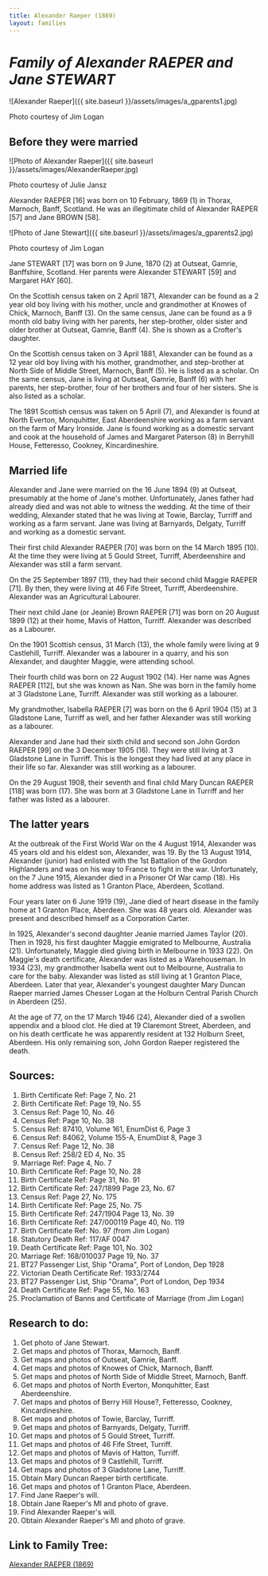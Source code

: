 ```yaml
---
title: Alexander Raeper (1869)
layout: families
---
```


*Family of Alexander RAEPER and Jane STEWART*
=============================================

![Alexander Raeper]({{ site.baseurl }}/assets/images/a_gparents1.jpg)

Photo courtesy of Jim Logan

Before they were married 
------------------------

![Photo of Alexander Raeper]({{ site.baseurl }}/assets/images/AlexanderRaeper.jpg)

Photo courtesy of Julie Jansz

Alexander RAEPER [16] was born on 10 February, 1869 (1) in Thorax, Marnoch, Banff, Scotland. He was an illegitimate child of Alexander RAEPER [57] and Jane BROWN [58].

![Photo of Jane Stewart]({{ site.baseurl }}/assets/images/a_gparents2.jpg)

Photo courtesy of Jim Logan

Jane STEWART [17] was born on 9 June, 1870 (2) at Outseat, Gamrie, Banffshire, Scotland. Her parents were Alexander STEWART [59] and Margaret HAY [60].

On the Scottish census taken on 2 April 1871, Alexander can be found as a 2 year old boy living with his mother, uncle and grandmother at Knowes of Chick, Marnoch, Banff (3). On the same census, Jane can be found as a 9 month old baby living with her parents, her step-brother, older sister and older brother at Outseat, Gamrie, Banff (4). She is shown as a Crofter's daughter.

On the Scottish census taken on 3 April 1881, Alexander can be found as a 12 year old boy living with his mother, grandmother, and step-brother at North Side of Middle Street, Marnoch, Banff (5). He is listed as a scholar. On the same census, Jane is living at Outseat, Gamrie, Banff (6) with her parents, her step-brother, four of her brothers and four of her sisters. She is also listed as a scholar.

The 1891 Scottish census was taken on 5 April (7), and Alexander is found at North Everton, Monquhitter, East Aberdeenshire working as a farm servant on the farm of Mary Ironside. Jane is found working as a domestic servant and cook at the household of James and Margaret Paterson (8) in Berryhill House, Fetteresso, Cookney, Kincardineshire.

Married life
------------

Alexander and Jane were married on the 16 June 1894 (9) at Outseat, presumably at the home of Jane's mother. Unfortunately, Janes father had already died and was not able to witness the wedding. At the time of their wedding, Alexander stated that he was living at Towie, Barclay, Turriff and working as a farm servant. Jane was living at Barnyards, Delgaty, Turriff and working as a domestic servant.

Their first child Alexander RAEPER [70] was born on the 14 March 1895 (10). At the time they were living at 5 Gould Street, Turriff, Aberdeenshire and Alexander was still a farm servant.

On the 25 September 1897 (11), they had their second child Maggie RAEPER [71]. By then, they were living at 46 Fife Street, Turriff, Aberdeenshire. Alexander was an Agricultural Labourer.

Their next child Jane (or Jeanie) Brown RAEPER [71] was born on 20 August 1899 (12) at their home, Mavis of Hatton, Turriff. Alexander was described as a Labourer.

On the 1901 Scottish census, 31 March (13), the whole family were living at 9 Castlehill, Turriff. Alexander was a labourer in a quarry, and his son Alexander, and daughter Maggie, were attending school.

Their fourth child was born on 22 August 1902 (14). Her name was Agnes RAEPER [112], but she was known as Nan. She was born in the family home at 3 Gladstone Lane, Turriff. Alexander was still working as a labourer.

My grandmother, Isabella RAEPER [7] was born on the 6 April 1904 (15) at 3 Gladstone Lane, Turriff as well, and her father Alexander was still working as a labourer.

Alexander and Jane had their sixth child and second son John Gordon RAEPER [99] on the 3 December 1905 (16). They were still living at 3 Gladstone Lane in Turriff. This is the longest they had lived at any place in their life so far. Alexander was still working as a labourer.

On the 29 August 1908, their seventh and final child Mary Duncan RAEPER [118] was born (17). She was born at 3 Gladstone Lane in Turriff and her father was listed as a labourer.

The latter years
----------------

At the outbreak of the First World War on the 4 August 1914, Alexander was 45 years old and his eldest son, Alexander, was 19. By the 13 August 1914, Alexander (junior) had enlisted with the 1st Battalion of the Gordon Highlanders and was on his way to France to fight in the war. Unfortunately, on the 7 June 1915, Alexander died in a Prisoner Of War camp (18). His home address was listed as 1 Granton Place, Aberdeen, Scotland.

Four years later on 6 June 1919 (19), Jane died of heart disease in the family home at 1 Granton Place, Aberdeen. She was 48 years old. Alexander was present and described himself as a Corporation Carter.

In 1925, Alexander's second daughter Jeanie married James Taylor (20). Then in 1928, his first daughter Maggie emigrated to Melbourne, Australia (21). Unfortunately, Maggie died giving birth in Melbourne in 1933 (22). On Maggie's death certificate, Alexander was listed as a Warehouseman. In 1934 (23), my grandmother Isabella went out to Melbourne, Australia to care for the baby. Alexander was listed as still living at 1 Granton Place, Aberdeen. Later that year, Alexander's youngest daughter Mary Duncan Raeper married James Chesser Logan at the Holburn Central Parish Church in Aberdeen (25).

At the age of 77, on the 17 March 1946 (24), Alexander died of a swollen appendix and a blood clot. He died at 19 Claremont Street, Aberdeen, and on his death certficate he was apparently resident at 132 Holburn Sreet, Aberdeen. His only remaining son, John Gordon Raeper registered the death.

Sources:
--------

1. Birth Certificate Ref: Page 7, No. 21
2. Birth Certificate Ref: Page 19, No. 55
3. Census Ref: Page 10, No. 46
4. Census Ref: Page 10, No. 38
5. Census Ref: 87410, Volume 161, EnumDist 6, Page 3
6. Census Ref: 84062, Volume 155-A, EnumDist 8, Page 3
7. Census Ref: Page 12, No. 38
8. Census Ref: 258/2 ED 4, No. 35
9. Marriage Ref: Page 4, No. 7
10. Birth Certificate Ref: Page 10, No. 28
11. Birth Certificate Ref: Page 31, No. 91
12. Birth Certificate Ref: 247/1899 Page 23, No. 67
13. Census Ref: Page 27, No. 175
14. Birth Certificate Ref: Page 25, No. 75
15. Birth Certificate Ref: 247/1904 Page 13, No. 39
16. Birth Certificate Ref: 247/000119 Page 40, No. 119
17. Birth Certificate Ref: No. 97 (from Jim Logan)
18. Statutory Death Ref: 117/AF 0047
19. Death Certificate Ref: Page 101, No. 302
20. Marriage Ref: 168/010037 Page 19, No. 37
21. BT27 Passenger List, Ship "Orama", Port of London, Dep 1928
22. Victorian Death Certificate Ref: 1933/2744
23. BT27 Passenger List, Ship "Orama", Port of London, Dep 1934
24. Death Certificate Ref: Page 55, No. 163
25. Proclamation of Banns and Certificate of Marriage (from Jim Logan)

Research to do:
---------------

1. Get photo of Jane Stewart.
2. Get maps and photos of Thorax, Marnoch, Banff.
3. Get maps and photos of Outseat, Gamrie, Banff.
4. Get maps and photos of Knowes of Chick, Marnoch, Banff.
5. Get maps and photos of North Side of Middle Street, Marnoch, Banff.
6. Get maps and photos of North Everton, Monquhitter, East Aberdeenshire.
7. Get maps and photos of Berry Hill House?, Fetteresso, Cookney, Kincardineshire.
8. Get maps and photos of Towie, Barclay, Turriff.
9. Get maps and photos of Barnyards, Delgaty, Turriff.
10. Get maps and photos of 5 Gould Street, Turriff.
11. Get maps and photos of 46 Fife Street, Turriff.
12. Get maps and photos of Mavis of Hatton, Turriff.
13. Get maps and photos of 9 Castlehill, Turriff.
14. Get maps and photos of 3 Gladstone Lane, Turriff.
15. Obtain Mary Duncan Raeper birth certificate.
16. Get maps and photos of 1 Granton Place, Aberdeen.
17. Find Jane Raeper's will.
18. Obtain Jane Raeper's MI and photo of grave.
19. Find Alexander Raeper's will.
20. Obtain Alexander Raeper's MI and photo of grave.

Link to Family Tree:
--------------------

<a href="{{ site.baseurl }}/RossFamilyTree/ppl/c/a/d15f701409c621e2282636537ac.html">Alexander RAEPER (1869)</a>
